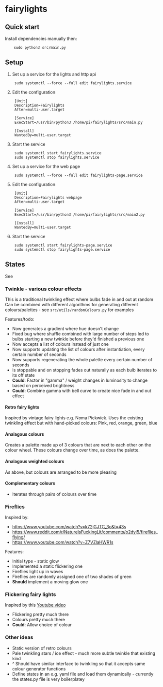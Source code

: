# fairylights

## Quick start

Install dependencies manually then:

        sudo python3 src/main.py

## Setup

1. Set up a service for the lights and http api

        sudo systemctl --force --full edit fairylights.service

2. Edit the configuration

        [Unit]
        Description=Fairylights
        After=multi-user.target

        [Service]
        ExecStart=/usr/bin/python3 /home/pi/fairylights/src/main.py

        [Install]
        WantedBy=multi-user.target

3. Start the service

        sudo systemctl start fairylights.service
        sudo systemctl stop fairylights.service

4. Set up a service for the web page

        sudo systemctl --force --full edit fairylights-page.service

2. Edit the configuration

        [Unit]
        Description=Fairylights webpage
        After=multi-user.target

        [Service]
        ExecStart=/usr/bin/python3 /home/pi/fairylights/src/main2.py

        [Install]
        WantedBy=multi-user.target

3. Start the service

        sudo systemctl start fairylights-page.service
        sudo systemctl stop fairylights-page.service

## States

See 

### Twinkle - various colour effects

This is a traditional twinkling effect where bulbs fade in and out at random
Can be combined with different algorithms for generating different colours/palettes - see `src/utils/randomColours.py` for examples

Features/todo:

- Now generates a gradient where hue doesn't change
- Fixed bug where shuffle combined with large number of steps led to bulbs starting a new twinkle before they'd finished a previous one
- Now accepts a list of colours instead of just one
- Now supports updating the list of colours after instantiation, every certain number of seconds
- Now supports regenerating the whole palette every certain number of seconds
- Is stoppable and on stopping fades out naturally as each bulb iterates to its off state
- **Could**: Factor in "gamma" / weight changes in luminosity to change based on perceived brightness
- **Could**: Combine gamma with bell curve to create nice fade in and out effect

#### Retro fairy lights

Inspired by vintage fairy lights e.g. Noma Pickwick. Uses the existing twinkling effect but with hand-picked colours: Pink, red, orange, green, blue

#### Analagous colours

Creates a palette made up of 3 colours that are next to each other on the colour wheel. These colours change over time, as does the palette.

#### Analagous weighted colours

As above, but colours are arranged to be more pleasing

#### Complementary colours

- Iterates through pairs of colours over time

### Fireflies

Inspired by:
- https://www.youtube.com/watch?v=k72jGJTC_3o&t=43s
- https://www.reddit.com/r/NatureIsFuckingLit/comments/o2dyj5/fireflies_flying/
- https://www.youtube.com/watch?v=Z7VZlaHWR1s

Features:

- Initial type - static glow
- Implemented a static flickering one
- Fireflies light up in waves
- Fireflies are randomly assigned one of two shades of green
- **Should** implement a moving glow one


### Flickering fairy lights

Inspired by this [Youtube video](https://www.youtube.com/watch?v=zeOw5MZWq24)

- Flickering pretty much there
- Colours pretty much there
- **Could**: Allow choice of colour


### Other ideas

- Static version of retro colours
- Pale twinkling stars / ice effect - much more subtle twinkle that existing kind
- ^ Should have similar interface to twinkling so that it accepts same colour generator functions
- Define states in an e.g. yaml file and load them dynamically - currently the states.py file is very boilerplatey
